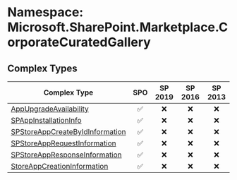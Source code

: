 # Namespace: Microsoft.SharePoint.Marketplace.CorporateCuratedGallery

## Complex Types

Complex Type | SPO | SP 2019 | SP 2016 | SP 2013
----------|:---:|:-------:|:-------:|:-------:
[AppUpgradeAvailability](./ComplexTypes/AppUpgradeAvailability.md) | ✅ | ❌ | ❌ | ❌
[SPAppInstallationInfo](./ComplexTypes/SPAppInstallationInfo.md) | ✅ | ❌ | ❌ | ❌
[SPStoreAppCreateByIdInformation](./ComplexTypes/SPStoreAppCreateByIdInformation.md) | ✅ | ❌ | ❌ | ❌
[SPStoreAppRequestInformation](./ComplexTypes/SPStoreAppRequestInformation.md) | ✅ | ❌ | ❌ | ❌
[SPStoreAppResponseInformation](./ComplexTypes/SPStoreAppResponseInformation.md) | ✅ | ❌ | ❌ | ❌
[StoreAppCreationInformation](./ComplexTypes/StoreAppCreationInformation.md) | ✅ | ❌ | ❌ | ❌